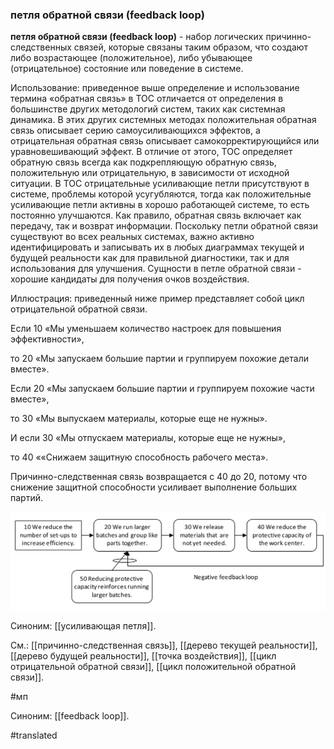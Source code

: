 ### петля обратной связи (feedback loop)

**петля обратной связи (feedback loop)** - набор логических причинно-следственных связей, которые связаны таким образом, что создают либо возрастающее (положительное), либо убывающее (отрицательное) состояние или поведение в системе.

Использование: приведенное выше определение и использование термина «обратная связь» в ТОС отличается от определения в большинстве других методологий систем, таких как системная динамика. В этих других системных методах положительная обратная связь описывает серию самоусиливающихся эффектов, а отрицательная обратная связь описывает самокорректирующийся или уравновешивающий эффект. В отличие от этого, TOC определяет обратную связь всегда как подкрепляющую обратную связь, положительную или отрицательную, в зависимости от исходной ситуации. В TOC отрицательные усиливающие петли присутствуют в системе, проблемы которой усугубляются, тогда как положительные усиливающие петли активны в хорошо работающей системе, то есть постоянно улучшаются. Как правило, обратная связь включает как передачу, так и возврат информации. Поскольку петли обратной связи существуют во всех реальных системах, важно активно идентифицировать и записывать их в любых диаграммах текущей и будущей реальности как для правильной диагностики, так и для использования для улучшения. Сущности в петле обратной связи - хорошие кандидаты для получения очков воздействия.

Иллюстрация: приведенный ниже пример представляет собой цикл отрицательной обратной связи.

Если 10 «Мы уменьшаем количество настроек для повышения эффективности»,

то 20 «Мы запускаем большие партии и группируем похожие детали вместе».

Если 20 «Мы запускаем большие партии и группируем похожие части вместе»,

то 30 «Мы выпускаем материалы, которые еще не нужны».

И если 30 «Мы отпускаем материалы, которые еще не нужны»,

то 40 ««Снижаем защитную способность рабочего места».

Причинно-следственная связь возвращается с 40 до 20, потому что снижение защитной способности усиливает выполнение больших партий.

![](images/image92.png)

Синоним: [[усиливающая петля]].

См.: [[причинно-следственная связь]], [[дерево текущей реальности]], [[дерево будущей реальности]], [[точка воздействия]], [[цикл отрицательной обратной связи]], [[цикл положительной обратной связи]].

#мп

Синоним: [[feedback loop]].

#translated
